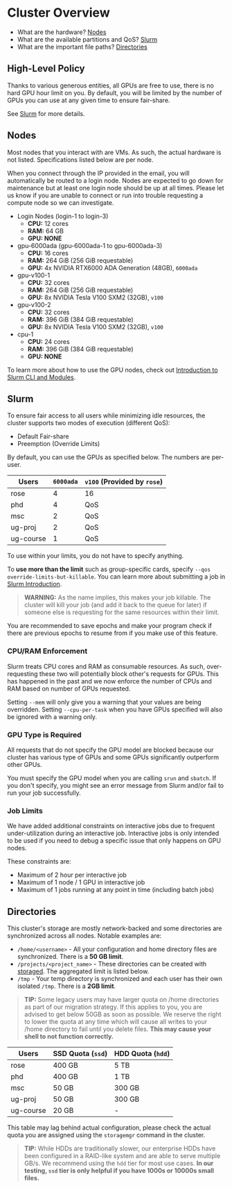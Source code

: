 # Cluster Overview

- What are the hardware? [Nodes](#Nodes)
- What are the available partitions and QoS? [Slurm](#Slurm)
- What are the important file paths? [Directories](#Directories)

## High-Level Policy

Thanks to various generous entities, all GPUs are free to use, there is no hard
GPU hour limit on you. By default, you will be limited by the number of GPUs you
can use at any given time to ensure fair-share.

See [Slurm](#Slurm) for more details.

## Nodes

Most nodes that you interact with are VMs. As such, the actual hardware is not
listed. Specifications listed below are per node.

When you connect through the IP provided in the email, you will automatically be
routed to a login node. Nodes are expected to go down for maintenance but at
least one login node should be up at all times. Please let us know if you are
unable to connect or run into trouble requesting a compute node so we can
investigate.

- Login Nodes (login-1 to login-3)
  - **CPU:** 12 cores
  - **RAM:** 64 GB
  - **GPU: NONE**
- gpu-6000ada (gpu-6000ada-1 to gpu-6000ada-3)
  - **CPU:** 16 cores
  - **RAM:** 264 GiB (256 GiB requestable)
  - **GPU:** 4x NVIDIA RTX6000 ADA Generation (48GB), `6000ada`
- gpu-v100-1
  - **CPU:** 32 cores
  - **RAM:** 264 GiB (256 GiB requestable)
  - **GPU:** 8x NVIDIA Tesla V100 SXM2 (32GB), `v100`
- gpu-v100-2
  - **CPU:** 32 cores
  - **RAM:** 396 GiB (384 GiB requestable)
  - **GPU:** 8x NVIDIA Tesla V100 SXM2 (32GB), `v100`
- cpu-1
  - **CPU:** 24 cores
  - **RAM:** 396 GiB (384 GiB requestable)
  - **GPU: NONE**

To learn more about how to use the GPU nodes, check out
[Introduction to Slurm CLI and Modules](slurm.md).

## Slurm

To ensure fair access to all users while minimizing idle resources, the cluster
supports two modes of execution (different QoS):

- Default Fair-share
- Preemption (Override Limits)

By default, you can use the GPUs as specified below. The numbers are per-user.

| Users     | `6000ada` | `v100` (Provided by `rose`) |
|-----------|-----------|-----------------------------|
| rose      | 4         | 16                          |
| phd       | 4         | QoS                         |
| msc       | 2         | QoS                         |
| ug-proj   | 2         | QoS                         |
| ug-course | 1         | QoS                         |

To use within your limits, you do not have to specify anything.

To **use more than the limit** such as group-specific cards, specify
`--qos override-limits-but-killable`. You can learn more about submitting a job
in [Slurm Introduction](slurm.md).

> **WARNING:** As the name implies, this makes your job killable. The cluster
> will kill your job (and add it back to the queue for later) if someone else is
> requesting for the same resources within their limit.

You are recommended to save epochs and make your program check if there are
previous epochs to resume from if you make use of this feature.

### CPU/RAM Enforcement

Slurm treats CPU cores and RAM as consumable resources. As such, over-requesting
these two will potentially block other's requests for GPUs. This has happened
in the past and we now enforce the number of CPUs and RAM based on number of
GPUs requested.

Setting `--mem` will only give you a warning that your values are being
overridden. Setting `--cpu-per-task` when you have GPUs specified will also
be ignored with a warning only.

### GPU Type is Required

All requests that do not specify the GPU model are blocked because our cluster
has various type of GPUs and some GPUs significantly outperform other GPUs.

You must specify the GPU model when you are calling `srun` and `sbatch`. If you
don't specify, you might see an error message from Slurm and/or fail to run your
job successfully.

### Job Limits

We have added additional constraints on interactive jobs due to frequent
under-utilization during an interactive job. Interactive jobs is only intended
to be used if you need to debug a specific issue that only happens on GPU nodes.

These constraints are:

- Maximum of 2 hour per interactive job
- Maximum of 1 node / 1 GPU in interactive job
- Maximum of 1 jobs running at any point in time (including batch jobs)

## Directories

This cluster's storage are mostly network-backed and some directories are
synchronized across all nodes. Notable examples are:

- `/home/<username>` - All your configuration and home directory files are
  synchronized. There is a **50 GB limit**.
- `/projects/<project_name>` - These directories can be created with
  [storaged](storaged.md). The aggregated limit is listed below.
- `/tmp` - Your temp directory is synchronized and each user has their own
  isolated `/tmp`. There is a **2GB limit**.

> **TIP:** Some legacy users may have larger quota on /home directories as part
> of our migration strategy. If this applies to you, you are advised to get
> below 50GB as soon as possible. We reserve the right to lower the quota at any
> time which will cause all writes to your /home directory to fail until you
> delete files. **This may cause your shell to not function correctly.**

| Users     | SSD Quota (`ssd`) | HDD Quota (`hdd`) |
|-----------|-------------------|-------------------|
| rose      | 400 GB            | 5 TB              |
| phd       | 400 GB            | 1 TB              |
| msc       | 50 GB             | 300 GB            |
| ug-proj   | 50 GB             | 300 GB            |
| ug-course | 20 GB             | \-                |

This table may lag behind actual configuration, please check the actual quota
you are assigned using the `storagemgr` command in the cluster.

> **TIP:** While HDDs are traditionally slower, our enterprise HDDs have been
> configured in a RAID-like system and are able to serve multiple GB/s. We
> recommend using the `hdd` tier for most use cases. **In our testing, `ssd`
> tier is only helpful if you have 1000s or 10000s small files.**

